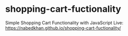 # shopping-cart-fuctionality
Simple Shopping Cart Functionality with JavaScript
Live: https://nabedkhan.github.io/shopping-cart-fuctionality/
